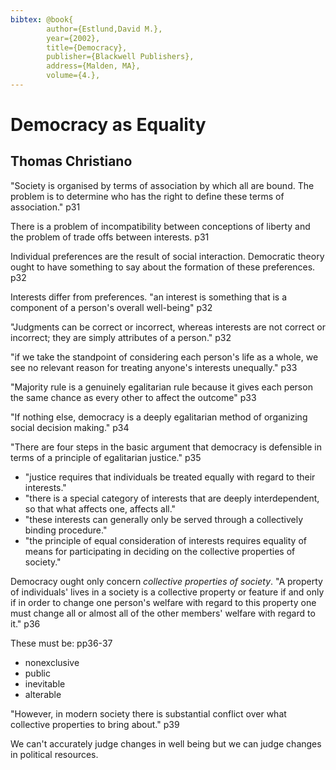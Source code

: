 ```yaml
---
bibtex: @book{
        author={Estlund,David M.},
        year={2002},
        title={Democracy},
        publisher={Blackwell Publishers},
        address={Malden, MA},
        volume={4.},
---
```


# Democracy as Equality

## Thomas Christiano

"Society is organised by terms of association by which all are bound. The problem is to determine who has the right to define these terms of association." p31

There is a problem of incompatibility between conceptions of liberty and the problem of trade offs between interests. p31

Individual preferences are the result of social interaction.  Democratic theory ought to have something to say about the formation of these preferences. p32

Interests differ from preferences. "an interest is something that is a component of a person's overall well-being" p32

"Judgments can be correct or incorrect, whereas interests are not correct or incorrect; they are simply attributes of a person." p32

"if we take the standpoint of considering each person's life as a whole, we see no relevant reason for treating anyone's interests unequally." p33

"Majority rule is a genuinely egalitarian rule because it gives each person the same chance as every other to affect the outcome" p33

"If nothing else, democracy is a deeply egalitarian method of organizing social decision making." p34

"There are four steps in the basic argument that democracy is defensible in terms of a principle of egalitarian justice." p35

  - "justice requires that individuals be treated equally with regard to their interests."
  - "there is a special category of interests that are deeply interdependent, so that what affects one, affects all."
  - "these interests can generally only be served through a collectively binding procedure."
  - "the principle of equal consideration of interests requires equality of means for participating in deciding on the collective properties of society."

Democracy ought only concern _collective properties of society_. "A property of individuals' lives in a society is a collective property or feature if and only if in order to change one person's welfare with regard to this property one must change all or almost all of the other members' welfare with regard to it." p36

These must be: pp36-37

  - nonexclusive
  - public
  - inevitable
  - alterable

"However, in modern society there is substantial conflict over what collective properties to bring about." p39

We can't accurately judge changes in well being but we can judge changes in political resources.

